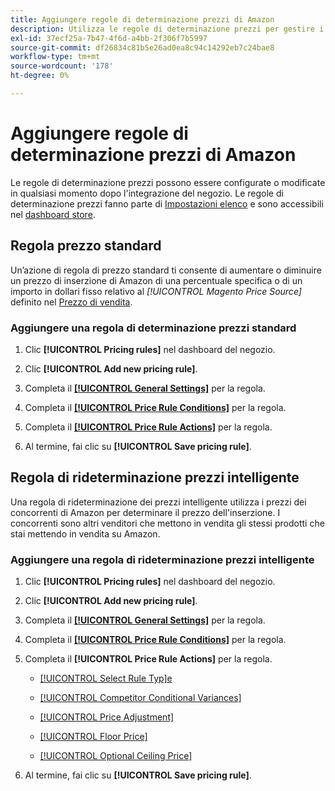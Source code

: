 ```yaml
---
title: Aggiungere regole di determinazione prezzi di Amazon
description: Utilizza le regole di determinazione prezzi per gestire i prezzi di inserzione sul Marketplace Amazon per il catalogo prodotti Commerce.
exl-id: 37ecf25a-7b47-4f6d-a4bb-2f306f7b5997
source-git-commit: df26834c81b5e26ad0ea8c94c14292eb7c24bae8
workflow-type: tm+mt
source-wordcount: '178'
ht-degree: 0%

---
```


# Aggiungere regole di determinazione prezzi di Amazon

Le regole di determinazione prezzi possono essere configurate o modificate in qualsiasi momento dopo l&#39;integrazione del negozio. Le regole di determinazione prezzi fanno parte di [Impostazioni elenco](./listing-settings.md) e sono accessibili nel [dashboard store](./amazon-store-dashboard.md).

## Regola prezzo standard

Un’azione di regola di prezzo standard ti consente di aumentare o diminuire un prezzo di inserzione di Amazon di una percentuale specifica o di un importo in dollari fisso relativo al **[!UICONTROL Magento Price Source*]* definito nel [Prezzo di vendita](./listing-price.md).

### Aggiungere una regola di determinazione prezzi standard

1. Clic **[!UICONTROL Pricing rules]** nel dashboard del negozio.

1. Clic **[!UICONTROL Add new pricing rule]**.

1. Completa il **[[!UICONTROL General Settings]](./pricing-rule-general-settings.md)** per la regola.

1. Completa il **[[!UICONTROL Price Rule Conditions]](./pricing-rule-conditions.md)** per la regola.

1. Completa il **[[!UICONTROL Price Rule Actions]](./standard-price-rules.md)** per la regola.

1. Al termine, fai clic su **[!UICONTROL Save pricing rule]**.

## Regola di rideterminazione prezzi intelligente

Una regola di rideterminazione dei prezzi intelligente utilizza i prezzi dei concorrenti di Amazon per determinare il prezzo dell&#39;inserzione. I concorrenti sono altri venditori che mettono in vendita gli stessi prodotti che stai mettendo in vendita su Amazon.

### Aggiungere una regola di rideterminazione prezzi intelligente

1. Clic **[!UICONTROL Pricing rules]** nel dashboard del negozio.

1. Clic **[!UICONTROL Add new pricing rule]**.

1. Completa il **[[!UICONTROL General Settings]](./pricing-rule-general-settings.md)** per la regola.

1. Completa il **[[!UICONTROL Price Rule Conditions]](./pricing-rule-conditions.md)** per la regola.

1. Completa il **[!UICONTROL Price Rule Actions]** per la regola.

   - [[!UICONTROL Select Rule Typ]e](./intelligent-repricing-rules.md)

   - [[!UICONTROL Competitor Conditional Variances]](./competitor-conditional-variances.md)

   - [[!UICONTROL Price Adjustment]](./price-adjustment.md)

   - [[!UICONTROL Floor Price]](./floor-price.md)

   - [[!UICONTROL Optional Ceiling Price]](./optional-ceiling-price.md)

1. Al termine, fai clic su **[!UICONTROL Save pricing rule]**.
